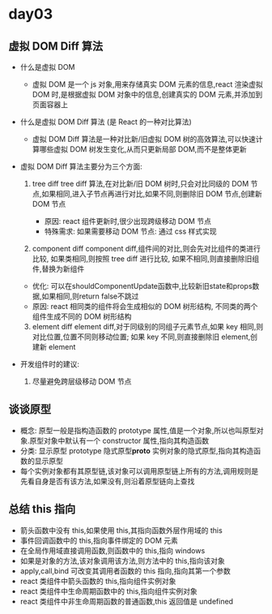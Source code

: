 # day03

## 虚拟 DOM Diff 算法

- 什么是虚拟 DOM
  - 虚拟 DOM 是一个 js 对象,用来存储真实 DOM 元素的信息,react 渲染虚拟 DOM 时,是根据虚拟 DOM 对象中的信息,创建真实的 DOM 元素,并添加到页面容器上
- 什么是虚拟 DOM Diff 算法 (是 React 的一种对比算法)

  - 虚拟 DOM Diff 算法是一种对比新/旧虚拟 DOM 树的高效算法,可以快速计算哪些虚拟 DOM 树发生变化,从而只更新局部 DOM,而不是整体更新

- 虚拟 DOM Diff 算法主要分为三个方面:

  1. tree diff
     tree diff 算法,在对比新/旧 DOM 树时,只会对比同级的 DOM 节点,如果相同,进入子节点再进行对比,如果不同,则删除旧 DOM 节点,创建新 DOM 节点

     - 原因:
       react 组件更新时,很少出现跨级移动 DOM 节点
     - 特殊需求:
       如果需要移动 DOM 节点: 通过 css 样式实现

  2. component diff
     component diff,组件间的对比,则会先对比组件的类进行比较, 如果类相同,则按照 tree diff 进行比较, 如果不相同,则直接删除旧组件,替换为新组件

  - 优化:
    可以在shouldComponentUpdate函数中,比较新旧state和props数据,如果相同,则return false不跳过
  - 原因:
    react 相同类的组件将会生成相似的 DOM 树形结构, 不同类的两个组件生成不同的 DOM 树形结构

  3. element diff
     element diff,对于同级别的同组子元素节点,如果 key 相同,则对比位置,位置不同则移动位置; 如果 key 不同,则直接删除旧 element,创建新 element

- 开发组件时的建议:
  1. 尽量避免跨层级移动 DOM 节点

## 谈谈原型

- 概念:
  原型一般是指构造函数的 prototype 属性,值是一个对象,所以也叫原型对象.原型对象中默认有一个 constructor 属性,指向其构造函数
- 分类:
  显示原型 prototype
  隐式原型**proto**
  实例对象的隐式原型,指向其构造函数的显示原型
- 每个实例对象都有其原型链,该对象可以调用原型链上所有的方法,调用规则是先看自身是否有该方法,如果没有,则沿着原型链向上查找

## 总结 this 指向

- 箭头函数中没有 this,如果使用 this,其指向函数外层作用域的 this
- 事件回调函数中的 this,指向事件绑定的 DOM 元素
- 在全局作用域直接调用函数,则函数中的 this,指向 windows
- 如果是对象的方法,该对象调用该方法,则方法中的 this,指向该对象
- apply,call,bind 可改变其调用者函数的 this 指向,指向其第一个参数
- react 类组件中箭头函数的 this,指向组件实例对象
- react 类组件中生命周期函数中的 this,指向组件实例对象
- react 类组件中非生命周期函数的普通函数,this 返回值是 undefined
